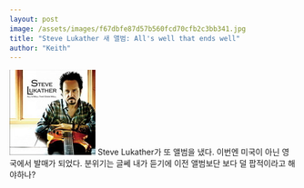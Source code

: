 ```yaml
---
layout: post
image: /assets/images/f67dbfe87d57b560fcd70cfb2c3bb341.jpg
title: "Steve Lukather 새 앨범: All's well that ends well"
author: "Keith"
---
```


![image](/assets/images/f67dbfe87d57b560fcd70cfb2c3bb341.jpg)
Steve Lukather가 또 앨범을 냈다. 이번엔 미국이 아닌 영국에서 발매가 되었다.
분위기는 글쎄 내가 듣기에 이전 앨범보단 보다 덜 팝적이라고 해야하나?



